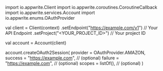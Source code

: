 import io.appwrite.Client
import io.appwrite.coroutines.CoroutineCallback
import io.appwrite.services.Account
import io.appwrite.enums.OAuthProvider

val client = Client(context)
    .setEndpoint("https://example.com/v1") // Your API Endpoint
    .setProject("<YOUR_PROJECT_ID>") // Your project ID

val account = Account(client)

account.createOAuth2Session(
    provider = OAuthProvider.AMAZON,
    success = "https://example.com", // (optional)
    failure = "https://example.com", // (optional)
    scopes = listOf(), // (optional)
)